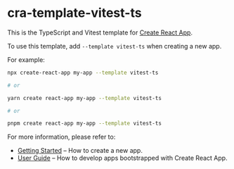 # cra-template-vitest-ts

This is the TypeScript and Vitest template for [Create React App](https://github.com/facebook/create-react-app).

To use this template, add `--template vitest-ts` when creating a new app.

For example:

```sh
npx create-react-app my-app --template vitest-ts

# or

yarn create react-app my-app --template vitest-ts

# or

pnpm create react-app my-app --template vitest-ts
```

For more information, please refer to:

- [Getting Started](https://create-react-app.dev/docs/getting-started) – How to create a new app.
- [User Guide](https://create-react-app.dev) – How to develop apps bootstrapped with Create React App.
